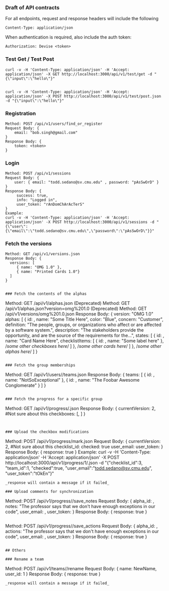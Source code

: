 

### Draft of API contracts
For all endpoints, request and response headers will include the following
```
Content-Type: application/json
```
When authentication is required, also include the auth token:
```
Authorization: Devise <token>
```

### Test Get / Test Post
```
curl -v -H 'Content-Type: application/json' -H 'Accept: application/json' -X GET http://localhost:3000/api/v1/test/get -d "{\"input\":\"hello\"}"


curl -v -H 'Content-Type: application/json' -H 'Accept: application/json' -X POST http://localhost:3000/api/v1/test/post.json -d "{\"input\":\"hello\"}"
```


### Registration
```
Method: POST /api/v1/users/find_or_register
Request Body: {
    email: "bob.singh@gmail.com"
}
Response Body: {
    token: <token>
}
```

### Login
```
Method: POST /api/v1/sessions
Request Body: {
    user: { email: "todd.sedano@sv.cmu.edu" , password: "pAsSwOrD" }
}
Response Body: {
     success: true,
     info: "Logged in",
     user_token: "rAnDomChArAcTerS"
}
Example:
curl -v -H 'Content-Type: application/json' -H 'Accept: application/json' -X POST http://localhost:3000/api/v1/sessions -d "{\"user\":{\"email\":\"todd.sedano@sv.cmu.edu\",\"password\":\"pAsSwOrD\"}}"
```

### Fetch the versions
```
Method: GET /api/v1/versions.json
Response Body: {
  versions: [
     { name: "OMG 1.0" },
     { name: "Printed Cards 1.0"}
  ]
}


### Fetch the contents of the alphas
```
Method: GET /api/v1/alphas.json (Deprecated)
Method: GET /api/v1/alphas.json?version=omg%201.0 (Deprecated)
Method: GET /api/v1/versions/omg%201.0.json
Response Body: {
    version: "OMG 1.0"
    alphas: [
        {
            id: <guid>,
            name: "Some Title Here",
            color: "Blue",
            concern: "Customer",
            definition: "The people, groups, or organizations who affect or are affected by a software system.",
            description: "The stakeholders provide the opportunity, and are the source of the requirements for the...",
            states: [
                {
                    id: <guid>,
                    name: "Card Name Here",
                    checklistItems: [
                        {
                            id: <guid>,
                            name: "Some label here"
                        },
                        /*some other checkboxes here*/
                    ]
                },
                /*some other cards here*/
            ]
        },
        /*some other alphas here*/
    ]
}
```

### Fetch the group memberships
```
Method: GET /api/v1/users/<emailAddress>/teams.json
Response Body: {
    teams: [
        {
            id: <guid>,
            name: "NotSoExceptional"
        },
        {
            id: <guid>,
            name: "The Foobar Awesome Conglomerate"
        }
    ]
}
```

### Fetch the progress for a specific group
```
Method: GET /api/v1/progress/<teamId>.json
Response Body: {
    currentVersion: 2, #Not sure about this
    checkboxes: [<guid>, <guid>]
}
```


### Upload the checkbox modifications
```
Method: POST /api/v1/progress<teamId>/mark.json
Request Body: {
    currentVersion: 2,  #Not sure about this
    checklist_id: <guid>
    checked: true
    user_email: <userId>
    user_token:
}
Response Body: {
    response: true
}
Example:
curl -v -H 'Content-Type: application/json' -H 'Accept: application/json' -X POST http://localhost:3000/api/v1/progress/1/.json -d "{\"checklist_id\":3, \"team_id\":1, \"checked\":true, \"user_email\":\"todd.sedano@sv.cmu.edu\", \"user_token\":\"tOkEn\"}"
```
_response will contain a message if it failed_

### Upload comments for synchronization
```
Method: POST /api/v1/progress/<teamId>/save_notes
Request Body: {
    alpha_id: <guid>,
    notes: "The professor says that we don't have enough exceptions in our code",
    user_email: <email>,
    user_token: <token>
}
Response Body: {
    response: true
}
```

```
Method: POST /api/v1/progress/<teamId>/save_actions
Request Body: {
    alpha_id: <guid>,
    actions: "The professor says that we don't have enough exceptions in our code",
    user_email: <email>,
    user_token: <token>
}
Response Body: {
    response: true
}
```

## Others

### Rename a team
```
Method: POST /api/v1/teams/<teamId>/rename
Request Body: {
    name: NewName,
    user_id: 1
}
Response Body: {
    response: true
}
```
_response will contain a message if it failed_





